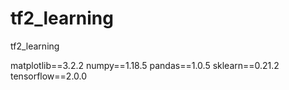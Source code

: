 # tf2_learning
tf2_learning

matplotlib==3.2.2
numpy==1.18.5
pandas==1.0.5
sklearn==0.21.2
tensorflow==2.0.0
